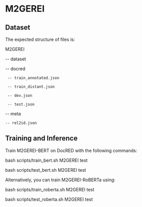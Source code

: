 # M2GEREI

## Dataset
The expected structure of files is:

M2GEREI

-- dataset
 
  -- docred
 
     -- train_annotated.json   
 
     -- train_distant.json
 
     -- dev.json
     
     -- test.json
     
   -- meta
 
    -- rel2id.json
 
 ## Training and Inference
 
 Train M2GEREI-BERT on DocRED with the following commands:
 
bash scripts/train_bert.sh M2GEREI test 

bash scripts/test_bert.sh M2GEREI test 

Alternatively, you can train M2GEREI-RoBERTa using:

bash scripts/train_roberta.sh M2GEREI test 

bash scripts/test_roberta.sh M2GEREI test 
